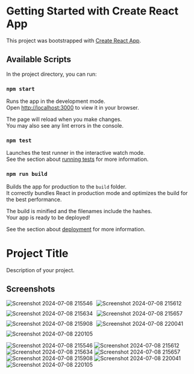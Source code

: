 # Getting Started with Create React App

This project was bootstrapped with [Create React App](https://github.com/facebook/create-react-app).

## Available Scripts

In the project directory, you can run:

### `npm start`

Runs the app in the development mode.\
Open [http://localhost:3000](http://localhost:3000) to view it in your browser.

The page will reload when you make changes.\
You may also see any lint errors in the console.

### `npm test`

Launches the test runner in the interactive watch mode.\
See the section about [running tests](https://facebook.github.io/create-react-app/docs/running-tests) for more information.

### `npm run build`

Builds the app for production to the `build` folder.\
It correctly bundles React in production mode and optimizes the build for the best performance.

The build is minified and the filenames include the hashes.\
Your app is ready to be deployed!

See the section about [deployment](https://facebook.github.io/create-react-app/docs/deployment) for more information.

# Project Title

Description of your project.

## Screenshots

<div style="display: flex; flex-wrap: wrap; gap: 10px;">

  <img src="https://github.com/devendra1707/IMC-React/assets/92505396/2fb791af-9700-4253-9457-174a694512d0" alt="Screenshot 2024-07-08 215546" style="max-width: 100%; height: auto;">
  
  <img src="https://github.com/devendra1707/IMC-React/assets/92505396/134b803e-af0f-4fe2-862a-b46a6b9c621c" alt="Screenshot 2024-07-08 215612" style="max-width: 100%; height: auto;">
  
  <img src="https://github.com/devendra1707/IMC-React/assets/92505396/fb54955b-fd67-43c0-a108-63ec4cab9e48" alt="Screenshot 2024-07-08 215634" style="max-width: 100%; height: auto;">
  
  <img src="https://github.com/devendra1707/IMC-React/assets/92505396/879e2d99-cd90-44ee-8269-3f090b6fe023" alt="Screenshot 2024-07-08 215657" style="max-width: 100%; height: auto;">
  
  <img src="https://github.com/devendra1707/IMC-React/assets/92505396/2f1e0dc7-f432-4712-af9e-d7529e86cb90" alt="Screenshot 2024-07-08 215908" style="max-width: 100%; height: auto;">
  
  <img src="https://github.com/devendra1707/IMC-React/assets/92505396/465dc4d5-c5d1-4899-babd-4b17b1efab98" alt="Screenshot 2024-07-08 220041" style="max-width: 100%; height: auto;">
  
  <img src="https://github.com/devendra1707/IMC-React/assets/92505396/d76470c7-04f8-47ae-97df-8766d9c7c74b" alt="Screenshot 2024-07-08 220105" style="max-width: 100%; height: auto;">

</div>


![Screenshot 2024-07-08 215546](https://github.com/devendra1707/IMC-React/assets/92505396/2fb791af-9700-4253-9457-174a694512d0)
![Screenshot 2024-07-08 215612](https://github.com/devendra1707/IMC-React/assets/92505396/134b803e-af0f-4fe2-862a-b46a6b9c621c)
![Screenshot 2024-07-08 215634](https://github.com/devendra1707/IMC-React/assets/92505396/fb54955b-fd67-43c0-a108-63ec4cab9e48)
![Screenshot 2024-07-08 215657](https://github.com/devendra1707/IMC-React/assets/92505396/879e2d99-cd90-44ee-8269-3f090b6fe023)
![Screenshot 2024-07-08 215908](https://github.com/devendra1707/IMC-React/assets/92505396/2f1e0dc7-f432-4712-af9e-d7529e86cb90)
![Screenshot 2024-07-08 220041](https://github.com/devendra1707/IMC-React/assets/92505396/465dc4d5-c5d1-4899-babd-4b17b1efab98)
![Screenshot 2024-07-08 220105](https://github.com/devendra1707/IMC-React/assets/92505396/d76470c7-04f8-47ae-97df-8766d9c7c74b)
